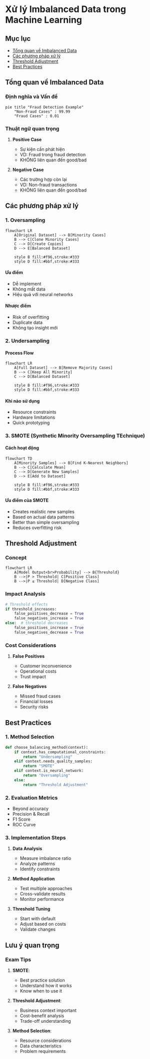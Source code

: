# Xử lý Imbalanced Data trong Machine Learning

## Mục lục
- [Tổng quan về Imbalanced Data](#tổng-quan-về-imbalanced-data)
- [Các phương pháp xử lý](#các-phương-pháp-xử-lý)
- [Threshold Adjustment](#threshold-adjustment)
- [Best Practices](#best-practices)

## Tổng quan về Imbalanced Data

### Định nghĩa và Vấn đề
```mermaid
pie title "Fraud Detection Example"
    "Non-Fraud Cases" : 99.99
    "Fraud Cases" : 0.01
```

### Thuật ngữ quan trọng
1. **Positive Case**
   - Sự kiện cần phát hiện
   - VD: Fraud trong fraud detection
   - KHÔNG liên quan đến good/bad

2. **Negative Case**
   - Các trường hợp còn lại
   - VD: Non-fraud transactions
   - KHÔNG liên quan đến good/bad

## Các phương pháp xử lý

### 1. Oversampling
```mermaid
flowchart LR
    A[Original Dataset] --> B[Minority Cases]
    B --> C[Clone Minority Cases]
    C --> D[Create Copies]
    D --> E[Balanced Dataset]
    
    style B fill:#f96,stroke:#333
    style D fill:#bbf,stroke:#333
```

#### Ưu điểm
- Dễ implement
- Không mất data
- Hiệu quả với neural networks

#### Nhược điểm
- Risk of overfitting
- Duplicate data
- Không tạo insight mới

### 2. Undersampling

#### Process Flow
```mermaid
flowchart LR
    A[Full Dataset] --> B[Remove Majority Cases]
    B --> C[Keep All Minority]
    C --> D[Balanced Dataset]
    
    style B fill:#f96,stroke:#333
    style D fill:#bbf,stroke:#333
```

#### Khi nào sử dụng
- Resource constraints
- Hardware limitations
- Quick prototyping

### 3. SMOTE (Synthetic Minority Oversampling TEchnique)

#### Cách hoạt động
```mermaid
flowchart TD
    A[Minority Samples] --> B[Find K-Nearest Neighbors]
    B --> C[Calculate Mean]
    C --> D[Generate New Samples]
    D --> E[Add to Dataset]
    
    style B fill:#f96,stroke:#333
    style D fill:#bbf,stroke:#333
```

#### Ưu điểm của SMOTE
- Creates realistic new samples
- Based on actual data patterns
- Better than simple oversampling
- Reduces overfitting risk

## Threshold Adjustment

### Concept
```mermaid
flowchart LR
    A[Model Output<br>Probability] --> B{Threshold}
    B -->|P > Threshold| C[Positive Class]
    B -->|P ≤ Threshold| D[Negative Class]
```

### Impact Analysis
```python
# Threshold effects
if threshold_increases:
    false_positives_decrease = True
    false_negatives_increase = True
else:  # threshold decreases
    false_positives_increase = True
    false_negatives_decrease = True
```

### Cost Considerations
1. **False Positives**
   - Customer inconvenience
   - Operational costs
   - Trust impact

2. **False Negatives**
   - Missed fraud cases
   - Financial losses
   - Security risks

## Best Practices

### 1. Method Selection
```python
def choose_balancing_method(context):
    if context.has_computational_constraints:
        return "Undersampling"
    elif context.needs_quality_samples:
        return "SMOTE"
    elif context.is_neural_network:
        return "Oversampling"
    else:
        return "Threshold Adjustment"
```

### 2. Evaluation Metrics
- Beyond accuracy
- Precision & Recall
- F1 Score
- ROC Curve

### 3. Implementation Steps
1. **Data Analysis**
   - Measure imbalance ratio
   - Analyze patterns
   - Identify constraints

2. **Method Application**
   - Test multiple approaches
   - Cross-validate results
   - Monitor performance

3. **Threshold Tuning**
   - Start with default
   - Adjust based on costs
   - Validate changes

## Lưu ý quan trọng

### Exam Tips
1. **SMOTE**:
   - Best practice solution
   - Understand how it works
   - Know when to use it

2. **Threshold Adjustment**:
   - Business context important
   - Cost-benefit analysis
   - Trade-off understanding

3. **Method Selection**:
   - Resource considerations
   - Data characteristics
   - Problem requirements
